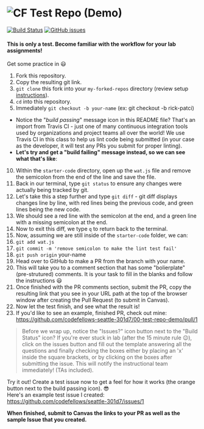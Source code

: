 ![CF](https://i.imgur.com/7v5ASc8.png)  Test Repo (Demo)
=======
[![Build Status](https://travis-ci.org/codefellows-seattle-301d7/00-test-repo-demo.svg?branch=master)](https://travis-ci.org/codefellows-seattle-301d7/00-test-repo-demo) [![GitHub issues](https://img.shields.io/badge/Issues%3F-Ask%20for%20Help!-orange.svg)](https://github.com/codefellows/seattle-301d7/issues/new) 

#### This is only a test. Become familiar with the workflow for your lab assignments!

Get some practice in :smiley:

1. Fork this repository.  
2. Copy the resulting git link. 
3. `git clone` this fork into your `my-forked-repos` directory (review setup [instructions](https://github.com/codefellows/seattle-301d7/blob/master/README.md#create-and-setup-your-301-directory-structure)).  
4. `cd` into this repository.  
5. Immediately `git checkout -b your-name` (ex: git checkout -b rick-patci)  
  - Notice the "*build passing*" message icon in this README file? That's an import from Travis CI - just one of many continuous integration tools used by organizations and project teams all over the world! We use Travis CI in this class to help us lint code being submitted (in your case as the developer, it will test any PRs you submit for proper linting).
  - **Let's try and get a "build failing" message instead, so we can see what that's like**:
10. Within the `starter-code` directory, open up the `wat.js` file and remove the semicolon from the end of the line and save the file.
11. Back in our terminal, type `git status` to ensure any changes were actually being tracked by git.
12. Let's take this a step further and type `git diff` - git diff displays changes line by line, with red lines being the previous code, and green lines being the new code.
13. We should see a red line with the semicolon at the end, and a green line with a missing semicolon at the end.
14. Now to exit this diff, we type `q` to return back to the terminal.
11. Now, assuming we are still inside of the `starter-code` folder, we can:
12. `git add wat.js`
12. `git commit -m 'remove semicolon to make the lint test fail'`
13. `git push origin` your-name
13. Head over to GitHub to make a PR from the branch with your name.
14. This will take you to a comment section that has some "bolierplate" (pre-strutured) comments. It is your task to fill in the blanks and follow the instructions :smiley:
15. Once finished with the PR comments section, submit the PR, copy the resulting link that you see in your URL path at the top of the browser window after creating the Pull Request (to submit in Canvas). 
16. Now let the test finish, and see what the result is! 
17. If you'd like to see an example, finished PR, check out mine:     
https://github.com/codefellows-seattle-301d7/00-test-repo-demo/pull/1

> Before we wrap up, notice the "Issues?" icon button next to the "Build Status" icon? If you're ever stuck in lab (after the 15 minute rule :wink:), click on the issues button and fill out the template answering all the questions and finally checking the boxes either by placing an 'x' inside the square brackets, or by clicking on the boxes after submitting the issue. This will notify the instructional team immediately! (TAs included).  

Try it out! Create a test issue now to get a feel for how it works (the orange button next to the build passing icon). :sunglasses:  
Here's an example test issue I created:  
https://github.com/codefellows/seattle-301d7/issues/1

**When finished, submit to Canvas the links to your PR as well as the sample Issue that you created.**

